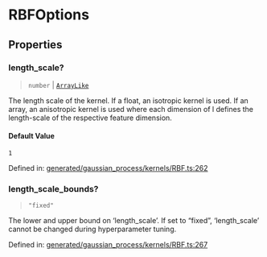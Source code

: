 # RBFOptions

## Properties

### length\_scale?

> `number` \| [`ArrayLike`](../types/ArrayLike.md)

The length scale of the kernel. If a float, an isotropic kernel is used. If an array, an anisotropic kernel is used where each dimension of l defines the length-scale of the respective feature dimension.

#### Default Value

`1`

Defined in:  [generated/gaussian\_process/kernels/RBF.ts:262](https://github.com/transitive-bullshit/scikit-learn-ts/blob/92ab806/packages/sklearn/src/generated/gaussian_process/kernels/RBF.ts#L262)

### length\_scale\_bounds?

> `"fixed"`

The lower and upper bound on ‘length\_scale’. If set to “fixed”, ‘length\_scale’ cannot be changed during hyperparameter tuning.

Defined in:  [generated/gaussian\_process/kernels/RBF.ts:267](https://github.com/transitive-bullshit/scikit-learn-ts/blob/92ab806/packages/sklearn/src/generated/gaussian_process/kernels/RBF.ts#L267)
